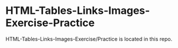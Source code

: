 # HTML-Tables-Links-Images-Exercise-Practice
HTML-Tables-Links-Images-Exercise/Practice is located in this repo.
